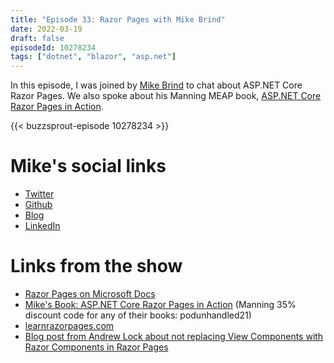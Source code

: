 ```yaml
---
title: "Episode 33: Razor Pages with Mike Brind"
date: 2022-03-19
draft: false
episodeId: 10278234
tags: ["dotnet", "blazor", "asp.net"]
---
```


In this episode, I was joined by [Mike Brind](https://twitter.com/Mikesdotnetting) to chat about ASP.NET Core Razor Pages. We also spoke about his Manning MEAP book, [ASP.NET Core Razor Pages in Action](https://www.manning.com/books/asp-net-core-razor-pages-in-action).

{{< buzzsprout-episode 10278234 >}}

# Mike's social links

* [Twitter](https://twitter.com/Mikesdotnetting)
* [Github](https://github.com/mikebrind)
* [Blog](https://www.mikesdotnetting.com/)
* [LinkedIn](https://www.linkedin.com/in/mike-brind/)

# Links from the show

* [Razor Pages on Microsoft Docs](https://docs.microsoft.com/en-us/aspnet/core/razor-pages/)
* [Mike's Book: ASP.NET Core Razor Pages in Action](https://www.manning.com/books/asp-net-core-razor-pages-in-action) (Manning 35% discount code for any of their books: podunhandled21)
* [learnrazorpages.com](https://www.learnrazorpages.com/)
* [Blog post from Andrew Lock about not replacing View Components with Razor Components in Razor Pages](https://andrewlock.net/dont-replace-your-view-components-with-razor-components/)

